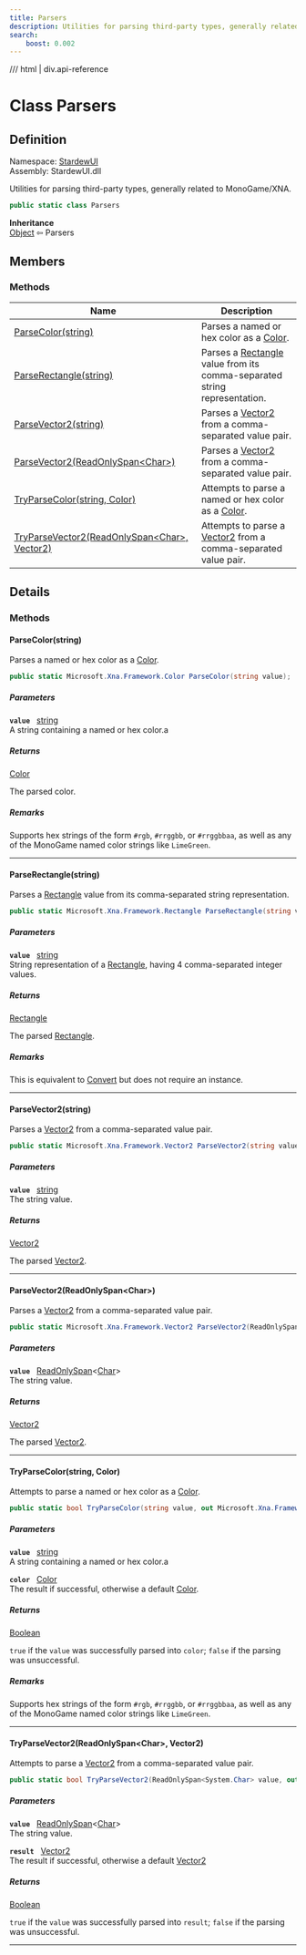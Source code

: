 ```yaml
---
title: Parsers
description: Utilities for parsing third-party types, generally related to MonoGame/XNA.
search:
    boost: 0.002
---
```


<link rel="stylesheet" href="/StardewUI/stylesheets/reference.css" />

/// html | div.api-reference

# Class Parsers

## Definition

<div class="api-definition" markdown>

Namespace: [StardewUI](index.md)  
Assembly: StardewUI.dll  

</div>

Utilities for parsing third-party types, generally related to MonoGame/XNA.

```cs
public static class Parsers
```

**Inheritance**  
[Object](https://learn.microsoft.com/en-us/dotnet/api/system.object) ⇦ Parsers

## Members

### Methods

 | Name | Description |
| --- | --- |
| [ParseColor(string)](#parsecolorstring) | Parses a named or hex color as a [Color](https://docs.monogame.net/api/Microsoft.Xna.Framework.Color.html). | 
| [ParseRectangle(string)](#parserectanglestring) | Parses a [Rectangle](https://docs.monogame.net/api/Microsoft.Xna.Framework.Rectangle.html) value from its comma-separated string representation. | 
| [ParseVector2(string)](#parsevector2string) | Parses a [Vector2](https://docs.monogame.net/api/Microsoft.Xna.Framework.Vector2.html) from a comma-separated value pair. | 
| [ParseVector2(ReadOnlySpan&lt;Char&gt;)](#parsevector2readonlyspanchar) | Parses a [Vector2](https://docs.monogame.net/api/Microsoft.Xna.Framework.Vector2.html) from a comma-separated value pair. | 
| [TryParseColor(string, Color)](#tryparsecolorstring-color) | Attempts to parse a named or hex color as a [Color](https://docs.monogame.net/api/Microsoft.Xna.Framework.Color.html). | 
| [TryParseVector2(ReadOnlySpan&lt;Char&gt;, Vector2)](#tryparsevector2readonlyspanchar-vector2) | Attempts to parse a [Vector2](https://docs.monogame.net/api/Microsoft.Xna.Framework.Vector2.html) from a comma-separated value pair. | 

## Details

### Methods

#### ParseColor(string)

Parses a named or hex color as a [Color](https://docs.monogame.net/api/Microsoft.Xna.Framework.Color.html).

```cs
public static Microsoft.Xna.Framework.Color ParseColor(string value);
```

##### Parameters

**`value`** &nbsp; [string](https://learn.microsoft.com/en-us/dotnet/api/system.string)  
A string containing a named or hex color.a

##### Returns

[Color](https://docs.monogame.net/api/Microsoft.Xna.Framework.Color.html)

  The parsed color.

##### Remarks

Supports hex strings of the form `#rgb`, `#rrggbb`, or `#rrggbbaa`, as well as any of the MonoGame named color strings like `LimeGreen`.

-----

#### ParseRectangle(string)

Parses a [Rectangle](https://docs.monogame.net/api/Microsoft.Xna.Framework.Rectangle.html) value from its comma-separated string representation.

```cs
public static Microsoft.Xna.Framework.Rectangle ParseRectangle(string value);
```

##### Parameters

**`value`** &nbsp; [string](https://learn.microsoft.com/en-us/dotnet/api/system.string)  
String representation of a [Rectangle](https://docs.monogame.net/api/Microsoft.Xna.Framework.Rectangle.html), having 4 comma-separated integer values.

##### Returns

[Rectangle](https://docs.monogame.net/api/Microsoft.Xna.Framework.Rectangle.html)

  The parsed [Rectangle](https://docs.monogame.net/api/Microsoft.Xna.Framework.Rectangle.html).

##### Remarks

This is equivalent to [Convert](https://learn.microsoft.com/en-us/dotnet/api/system.convert) but does not require an instance.

-----

#### ParseVector2(string)

Parses a [Vector2](https://docs.monogame.net/api/Microsoft.Xna.Framework.Vector2.html) from a comma-separated value pair.

```cs
public static Microsoft.Xna.Framework.Vector2 ParseVector2(string value);
```

##### Parameters

**`value`** &nbsp; [string](https://learn.microsoft.com/en-us/dotnet/api/system.string)  
The string value.

##### Returns

[Vector2](https://docs.monogame.net/api/Microsoft.Xna.Framework.Vector2.html)

  The parsed [Vector2](https://docs.monogame.net/api/Microsoft.Xna.Framework.Vector2.html).

-----

#### ParseVector2(ReadOnlySpan&lt;Char&gt;)

Parses a [Vector2](https://docs.monogame.net/api/Microsoft.Xna.Framework.Vector2.html) from a comma-separated value pair.

```cs
public static Microsoft.Xna.Framework.Vector2 ParseVector2(ReadOnlySpan<System.Char> value);
```

##### Parameters

**`value`** &nbsp; [ReadOnlySpan](https://learn.microsoft.com/en-us/dotnet/api/system.readonlyspan-1)<[Char](https://learn.microsoft.com/en-us/dotnet/api/system.char)>  
The string value.

##### Returns

[Vector2](https://docs.monogame.net/api/Microsoft.Xna.Framework.Vector2.html)

  The parsed [Vector2](https://docs.monogame.net/api/Microsoft.Xna.Framework.Vector2.html).

-----

#### TryParseColor(string, Color)

Attempts to parse a named or hex color as a [Color](https://docs.monogame.net/api/Microsoft.Xna.Framework.Color.html).

```cs
public static bool TryParseColor(string value, out Microsoft.Xna.Framework.Color color);
```

##### Parameters

**`value`** &nbsp; [string](https://learn.microsoft.com/en-us/dotnet/api/system.string)  
A string containing a named or hex color.a

**`color`** &nbsp; [Color](https://docs.monogame.net/api/Microsoft.Xna.Framework.Color.html)  
The result if successful, otherwise a default [Color](https://docs.monogame.net/api/Microsoft.Xna.Framework.Color.html).

##### Returns

[Boolean](https://learn.microsoft.com/en-us/dotnet/api/system.boolean)

  `true` if the `value` was successfully parsed into `color`; `false` if the parsing was unsuccessful.

##### Remarks

Supports hex strings of the form `#rgb`, `#rrggbb`, or `#rrggbbaa`, as well as any of the MonoGame named color strings like `LimeGreen`.

-----

#### TryParseVector2(ReadOnlySpan&lt;Char&gt;, Vector2)

Attempts to parse a [Vector2](https://docs.monogame.net/api/Microsoft.Xna.Framework.Vector2.html) from a comma-separated value pair.

```cs
public static bool TryParseVector2(ReadOnlySpan<System.Char> value, out Microsoft.Xna.Framework.Vector2 result);
```

##### Parameters

**`value`** &nbsp; [ReadOnlySpan](https://learn.microsoft.com/en-us/dotnet/api/system.readonlyspan-1)<[Char](https://learn.microsoft.com/en-us/dotnet/api/system.char)>  
The string value.

**`result`** &nbsp; [Vector2](https://docs.monogame.net/api/Microsoft.Xna.Framework.Vector2.html)  
The result if successful, otherwise a default [Vector2](https://docs.monogame.net/api/Microsoft.Xna.Framework.Vector2.html)

##### Returns

[Boolean](https://learn.microsoft.com/en-us/dotnet/api/system.boolean)

  `true` if the `value` was successfully parsed into `result`; `false` if the parsing was unsuccessful.

-----

